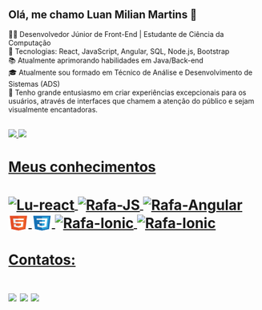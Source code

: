 ## Olá, me chamo Luan Milian Martins 🌈
👩‍💻 Desenvolvedor Júnior de Front-End | Estudante de Ciência da Computação<br>
🦄 Tecnologias: React, JavaScript, Angular, SQL, Node.js, Bootstrap<br>
📚 Atualmente aprimorando habilidades em Java/Back-end<br>
🎓 Atualmente sou formado em Técnico de Análise e Desenvolvimento de Sistemas (ADS)<br>
🧙 Tenho grande entusiasmo em criar experiências excepcionais para os usuários, através de interfaces que chamem a atenção do público e sejam visualmente encantadoras.<br>

<div>
  <a href="https://github.com/Asuramaruu/"><br>
  <img height="180cm" src="https://github-readme-stats.vercel.app/api?username=Asuramaruu&show_icons=true&theme=dracula&include_all_commits=true&count_private=true"/>
  <img height="180cm" src="https://github-readme-stats.vercel.app/api/top-langs/?username=Asuramaruu&layout=compact&langs_count=16&theme=dracula">
</div>

<h1>Meus conhecimentos<h1>
  
<div style="display: inline_block">
  <img align="center" alt="Lu-react" height="30" width="40" src="https://cdn.jsdelivr.net/gh/devicons/devicon@latest/icons/react/react-original.svg" /)>
  <img align="center" alt="Rafa-JS" height="30" width="40" src="https://cdn.jsdelivr.net/gh/devicons/devicon@latest/icons/javascript/javascript-original.svg"/>
  <img align="center" alt="Rafa-Angular" height="30" width="40" src="https://cdn.jsdelivr.net/gh/devicons/devicon@latest/icons/angularjs/angularjs-original.svg"/>
  <img align="center" alt="Rafa-HTML" height="30" width="40" src="https://raw.githubusercontent.com/devicons/devicon/master/icons/html5/html5-original.svg">
  <img align="center" alt="Rafa-CSS" height="30" width="40" src="https://raw.githubusercontent.com/devicons/devicon/master/icons/css3/css3-original.svg">
  <img align="center" alt="Rafa-Ionic" height="30" width="40" src="https://cdn.jsdelivr.net/gh/devicons/devicon@latest/icons/ionic/ionic-original.svg"/>
  <img align="center" alt="Rafa-Ionic" height="30" width="40" src="https://cdn.jsdelivr.net/gh/devicons/devicon@latest/icons/java/java-original.svg"/>
</div>


<h1>Contatos:<h1>

<div> 
  <a href="https://www.instagram.com/luan_milian/" target="_blank"><img src="https://img.shields.io/badge/-Instagram-%23E4405F?style=for-the-badge&logo=instagram&logoColor=white" target="_blank"></a>
  <a href = "mailto:luan.mmartins00@gmail.com"><img src="https://img.shields.io/badge/-Gmail-%23333?style=for-the-badge&logo=gmail&logoColor=white" target="_blank"></a>
  <a href="https://www.linkedin.com/in/luan-milian/" target="_blank"><img src="https://img.shields.io/badge/-LinkedIn-%230077B5?style=for-the-badge&logo=linkedin&logoColor=white" target="_blank"></a> 
  
</div>
